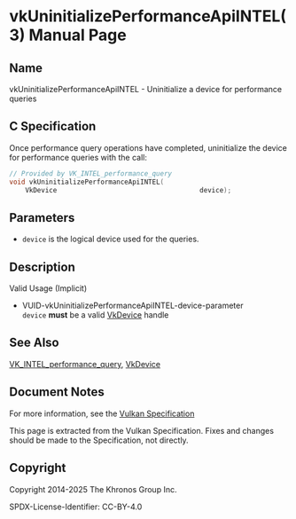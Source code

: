 # vkUninitializePerformanceApiINTEL(3) Manual Page

## Name

vkUninitializePerformanceApiINTEL - Uninitialize a device for performance queries



## [](#_c_specification)C Specification

Once performance query operations have completed, uninitialize the device for performance queries with the call:

```c++
// Provided by VK_INTEL_performance_query
void vkUninitializePerformanceApiINTEL(
    VkDevice                                    device);
```

## [](#_parameters)Parameters

- `device` is the logical device used for the queries.

## [](#_description)Description

Valid Usage (Implicit)

- [](#VUID-vkUninitializePerformanceApiINTEL-device-parameter)VUID-vkUninitializePerformanceApiINTEL-device-parameter  
  `device` **must** be a valid [VkDevice](https://registry.khronos.org/vulkan/specs/latest/man/html/VkDevice.html) handle

## [](#_see_also)See Also

[VK\_INTEL\_performance\_query](https://registry.khronos.org/vulkan/specs/latest/man/html/VK_INTEL_performance_query.html), [VkDevice](https://registry.khronos.org/vulkan/specs/latest/man/html/VkDevice.html)

## [](#_document_notes)Document Notes

For more information, see the [Vulkan Specification](https://registry.khronos.org/vulkan/specs/latest/html/vkspec.html#vkUninitializePerformanceApiINTEL)

This page is extracted from the Vulkan Specification. Fixes and changes should be made to the Specification, not directly.

## [](#_copyright)Copyright

Copyright 2014-2025 The Khronos Group Inc.

SPDX-License-Identifier: CC-BY-4.0